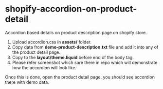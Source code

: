 # shopify-accordion-on-product-detail
Accordion based details on product description page on shopify store.

1. Upload accordion.css in <b>assets/</b> folder.
2. Copy data from <b>demo-product-description.txt</b> file and add it into any of the product detail page.
3. Copy <code><script src="{{ 'accordion.js' | asset_url }}" defer="defer"></script></code> to the <b>layout/theme.liquid</b> before end of the body tag.
4. Please refer screenshot which sare there in repo which will demonstrate how the accordion will look like.

Once this is done, open the product detail page, you should see accordion there with demo data.
